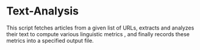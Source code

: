 # Text-Analysis
This script fetches articles from a given list of URLs, extracts and analyzes their text to compute various linguistic metrics , and finally records these metrics into a specified output file.
